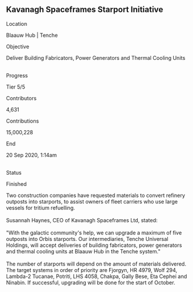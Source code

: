 ## Kavanagh Spaceframes Starport Initiative

Location

Blaauw Hub \| Tenche

Objective

Deliver Building Fabricators, Power Generators and Thermal Cooling Units

\
Progress

Tier 5/5

Contributors

4,631

Contributions

15,000,228

End

20 Sep 2020, 1:14am

\
Status

Finished

Two construction companies have requested materials to convert refinery
outposts into starports, to assist owners of fleet carriers who use
large vessels for tritium refuelling.​\
​\
Susannah Haynes, CEO of Kavanagh Spaceframes Ltd, stated:​\
\
\"With the galactic community\'s help, we can upgrade a maximum of five
outposts into Orbis starports. Our intermediaries, Tenche Universal
Holdings, will accept deliveries of building fabricators, power
generators and thermal cooling units at Blaauw Hub in the Tenche
system.\"\
\
The number of starports will depend on the amount of materials
delivered. The target systems in order of priority are Fjorgyn, HR 4979,
Wolf 294, Lambda-2 Tucanae, Potriti, LHS 4058, Chakpa, Gally Bese, Eta
Cephei and Ninabin. If successful, upgrading will be done for the start
of October.​
